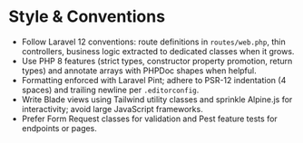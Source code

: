 # Style & Conventions
- Follow Laravel 12 conventions: route definitions in `routes/web.php`, thin controllers, business logic extracted to dedicated classes when it grows.
- Use PHP 8 features (strict types, constructor property promotion, return types) and annotate arrays with PHPDoc shapes when helpful.
- Formatting enforced with Laravel Pint; adhere to PSR-12 indentation (4 spaces) and trailing newline per `.editorconfig`.
- Write Blade views using Tailwind utility classes and sprinkle Alpine.js for interactivity; avoid large JavaScript frameworks.
- Prefer Form Request classes for validation and Pest feature tests for endpoints or pages.